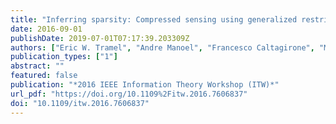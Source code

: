 ```yaml
---
title: "Inferring sparsity: Compressed sensing using generalized restricted Boltzmann machines"
date: 2016-09-01
publishDate: 2019-07-01T07:17:39.203309Z
authors: ["Eric W. Tramel", "Andre Manoel", "Francesco Caltagirone", "Marylou Gabrie", "Florent Krzakala"]
publication_types: ["1"]
abstract: ""
featured: false
publication: "*2016 IEEE Information Theory Workshop (ITW)*"
url_pdf: "https://doi.org/10.1109%2Fitw.2016.7606837"
doi: "10.1109/itw.2016.7606837"
---
```


